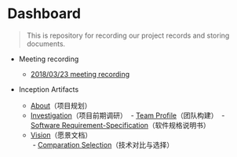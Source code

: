 # Dashboard
>  This is repository for recording our project records and storing documents.



- Meeting recording
  - [2018/03/23 meeting recording](docs/Meeting-recording/Meeting-rec-20180323.md)



- Inception Artifacts
  - [About](docs/About.md)（项目规划）
  - [Investigation](docs/Investigation.md)（项目前期调研）
  - [Team Profile](docs/Team-profile.md)（团队构建）
  - [Software Requirement-Specification](docs/Software-Requirement-Specification.md)（软件规格说明书）
  - [Vision](docs/Vision.md)（愿景文档）  
  - [Comparation Selection](docs/Comparation-Selection.md)（技术对比与选择）


